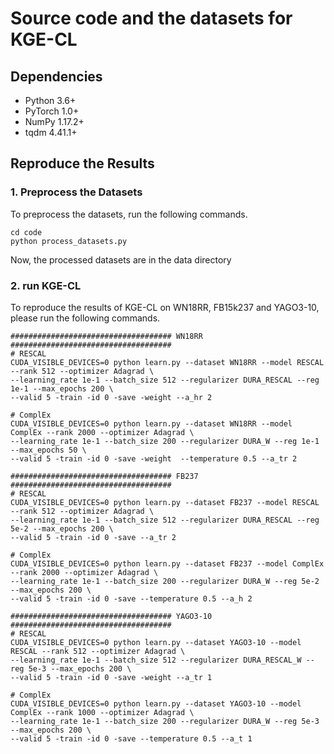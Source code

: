 # Source code and the datasets for KGE-CL

## Dependencies
- Python 3.6+
- PyTorch 1.0+
- NumPy 1.17.2+
- tqdm 4.41.1+

## Reproduce the Results

### 1. Preprocess the Datasets
To preprocess the datasets, run the following commands.

```shell script
cd code
python process_datasets.py
```
Now, the processed datasets are in the data directory

### 2. run KGE-CL
To reproduce the results of KGE-CL on WN18RR, FB15k237 and YAGO3-10,
please run the following commands.

```shell script
#################################### WN18RR ####################################
# RESCAL
CUDA_VISIBLE_DEVICES=0 python learn.py --dataset WN18RR --model RESCAL --rank 512 --optimizer Adagrad \
--learning_rate 1e-1 --batch_size 512 --regularizer DURA_RESCAL --reg 1e-1 --max_epochs 200 \
--valid 5 -train -id 0 -save -weight --a_hr 2

# ComplEx
CUDA_VISIBLE_DEVICES=0 python learn.py --dataset WN18RR --model ComplEx --rank 2000 --optimizer Adagrad \
--learning_rate 1e-1 --batch_size 200 --regularizer DURA_W --reg 1e-1 --max_epochs 50 \
--valid 5 -train -id 0 -save -weight  --temperature 0.5 --a_tr 2

#################################### FB237 ####################################
# RESCAL
CUDA_VISIBLE_DEVICES=0 python learn.py --dataset FB237 --model RESCAL --rank 512 --optimizer Adagrad \
--learning_rate 1e-1 --batch_size 512 --regularizer DURA_RESCAL --reg 5e-2 --max_epochs 200 \
--valid 5 -train -id 0 -save --a_tr 2

# ComplEx
CUDA_VISIBLE_DEVICES=0 python learn.py --dataset FB237 --model ComplEx --rank 2000 --optimizer Adagrad \
--learning_rate 1e-1 --batch_size 200 --regularizer DURA_W --reg 5e-2 --max_epochs 200 \
--valid 5 -train -id 0 -save --temperature 0.5 --a_h 2

#################################### YAGO3-10 ####################################
# RESCAL
CUDA_VISIBLE_DEVICES=0 python learn.py --dataset YAGO3-10 --model RESCAL --rank 512 --optimizer Adagrad \
--learning_rate 1e-1 --batch_size 512 --regularizer DURA_RESCAL_W --reg 5e-3 --max_epochs 200 \
--valid 5 -train -id 0 -save -weight --a_tr 1

# ComplEx
CUDA_VISIBLE_DEVICES=0 python learn.py --dataset YAGO3-10 --model ComplEx --rank 1000 --optimizer Adagrad \
--learning_rate 1e-1 --batch_size 200 --regularizer DURA_W --reg 5e-3 --max_epochs 200 \
--valid 5 -train -id 0 -save --temperature 0.5 --a_t 1
```
